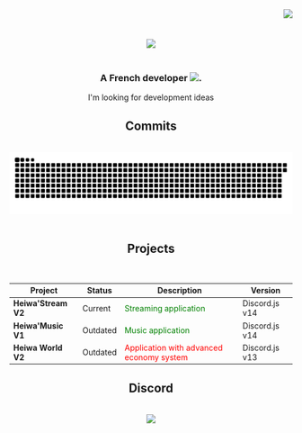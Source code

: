 <div align="right">
  <img src="https://visitor-badge.laobi.icu/badge?page_id=heiwafr" />
</div>

<div>
<br/>
<br/>
<div align="center"><img src="https://raw.githubusercontent.com/heiwafr/heiwafr/main/banner.png"/></div>
<br/>
<h3 align="center">A French developer <img src="https://cdn.discordapp.com/emojis/1233113759103451207.webp" alt="." width="20" height="20"/></h3>
<div align="center">I'm looking for development ideas</div>

<div align="center">
  <h2>Commits</h2>
</div>
<br>
<div align="center">
  <img alt="snake eating my contributions" src="https://raw.githubusercontent.com/heiwafr/heiwafr/output/github-contribution-grid-snake-dark.svg#gh-dark-mode-only" />
  <br/><br/>
</div>

<div align="center">
  <h2>Projects</h2>
  <br/>
  <table>
    <thead>
      <tr>
        <th>Project</th>
        <th>Status</th>
        <th>Description</th>
        <th>Version</th>
      </tr>
    </thead>
    <tbody>
      <tr>
        <td><strong>Heiwa'Stream V2</strong></td>
        <td>Current</td>
        <td><span style="color:green">Streaming application</span></td>
        <td>Discord.js v14</td>
      </tr>
      <tr>
        <td><strong>Heiwa'Music V1</strong></td>
        <td>Outdated</td>
        <td><span style="color:green">Music application</span></td>
        <td>Discord.js v14</td>
      </tr>
      <tr>
        <td><strong>Heiwa World V2</strong></td>
        <td>Outdated</td>
        <td><span style="color:red">Application with advanced economy system</span></td>
        <td>Discord.js v13</td>
      </tr>
    </tbody>
  </table>
</div>

<div align="center">
  <h2>Discord</h2>
</div>
<br>
<div align="center">
  <a href="https://discord.com/users/1086606341990256650">
  <img src="https://lanyard.cnrad.dev/api/1086606341990256650?animated=true&idleMessage=Probably%20touching%20the%20sky" />
  </a>
  <br/><br/><br/>
</div>
